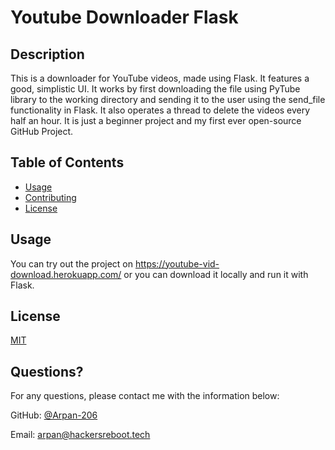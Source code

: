 # Youtube Downloader Flask
  
  
  ## Description 
  
  
  This is a downloader for YouTube videos, made using Flask. It features a good, simplistic UI. It works by first downloading the file using PyTube library to the working directory and sending it to the user using the send_file functionality in Flask. It also operates a thread to delete the videos every half an hour. It is just a beginner project and my first ever open-source GitHub Project.
  ## Table of Contents
  * [Usage](#usage)
  * [Contributing](#contributing)
  * [License](#license)
  
  ## Usage 
  
   
  You can try out the project on https://youtube-vid-download.herokuapp.com/ or you can download it locally and run it with Flask.
  
  ## License
  
  [MIT](https://choosealicense.com/licenses/mit/)
  
  
  ## Questions?
  
  For any questions, please contact me with the information below:
 
  GitHub: [@Arpan-206](https://github.com/Arpan-206)
  
  Email: [arpan@hackersreboot.tech](mailto:arpan@hackersreboot.tech)
  
